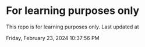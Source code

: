 # For learning purposes only
This repo is for learning purposes only.
Last updated at

Friday, February 23, 2024 10:37:56 PM

